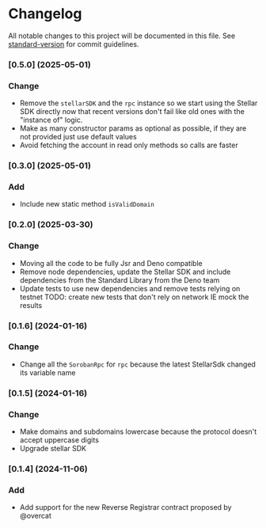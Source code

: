 # Changelog

All notable changes to this project will be documented in this file. See
[standard-version](https://github.com/conventional-changelog/standard-version) for commit guidelines.

### [0.5.0] (2025-05-01)

### Change

- Remove the `stellarSDK` and the `rpc` instance so we start using the Stellar SDK directly now that recent versions
  don't fail like old ones with the "instance of" logic.
- Make as many constructor params as optional as possible, if they are not provided just use default values
- Avoid fetching the account in read only methods so calls are faster

### [0.3.0] (2025-05-01)

### Add

- Include new static method `isValidDomain`

### [0.2.0] (2025-03-30)

### Change

- Moving all the code to be fully Jsr and Deno compatible
- Remove node dependencies, update the Stellar SDK and include dependencies from the Standard Library from the Deno team
- Update tests to use new dependencies and remove tests relying on testnet TODO: create new tests that don't rely on
  network IE mock the results

### [0.1.6] (2024-01-16)

### Change

- Change all the `SorobanRpc` for `rpc` because the latest StellarSdk changed its variable name

### [0.1.5] (2024-01-16)

### Change

- Make domains and subdomains lowercase because the protocol doesn't accept uppercase digits
- Upgrade stellar SDK

### [0.1.4] (2024-11-06)

### Add

- Add support for the new Reverse Registrar contract proposed by @overcat
